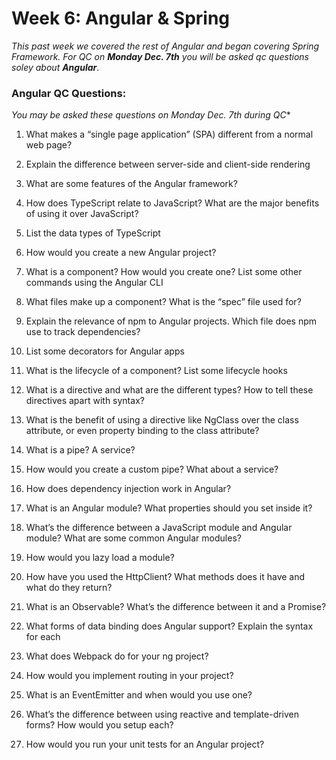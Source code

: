 # Week 6: Angular & Spring
*This past week we covered the rest of Angular and began covering Spring Framework.  For QC on **Monday Dec. 7th** you will be asked qc questions soley about **Angular***. 

### Angular QC Questions:
*You may be asked these questions on Monday Dec. 7th during QC**

1.  What makes a “single page application” (SPA) different from a normal web page?
    
2.  Explain the difference between server-side and client-side rendering
    
3.  What are some features of the Angular framework?
    
4.  How does TypeScript relate to JavaScript? What are the major benefits of using it over JavaScript?
    
5.  List the data types of TypeScript
    
6.  How would you create a new Angular project?
    
7.  What is a component? How would you create one? List some other commands using the Angular CLI
    
8.  What files make up a component? What is the “spec” file used for?
    
9.  Explain the relevance of npm to Angular projects. Which file does npm use to track dependencies?
    
10.  List some decorators for Angular apps
    
11.  What is the lifecycle of a component? List some lifecycle hooks
    
12.  What is a directive and what are the different types? How to tell these directives apart with syntax?
    
13.  What is the benefit of using a directive like NgClass over the class attribute, or even property binding to the class attribute?
    
14.  What is a pipe? A service?
    
15.  How would you create a custom pipe? What about a service?
    
16.  How does dependency injection work in Angular?
    
17.  What is an Angular module? What properties should you set inside it?
    
18.  What’s the difference between a JavaScript module and Angular module? What are some common Angular modules?
    
19.  How would you lazy load a module?
    
20.  How have you used the HttpClient? What methods does it have and what do they return?
    
21.  What is an Observable? What’s the difference between it and a Promise?
    
22.  What forms of data binding does Angular support? Explain the syntax for each
    
23.  What does Webpack do for your ng project?
    
24.  How would you implement routing in your project?
    
25.  What is an EventEmitter and when would you use one?
    
26.  What’s the difference between using reactive and template-driven forms? How would you setup each?
    
27.  How would you run your unit tests for an Angular project?
